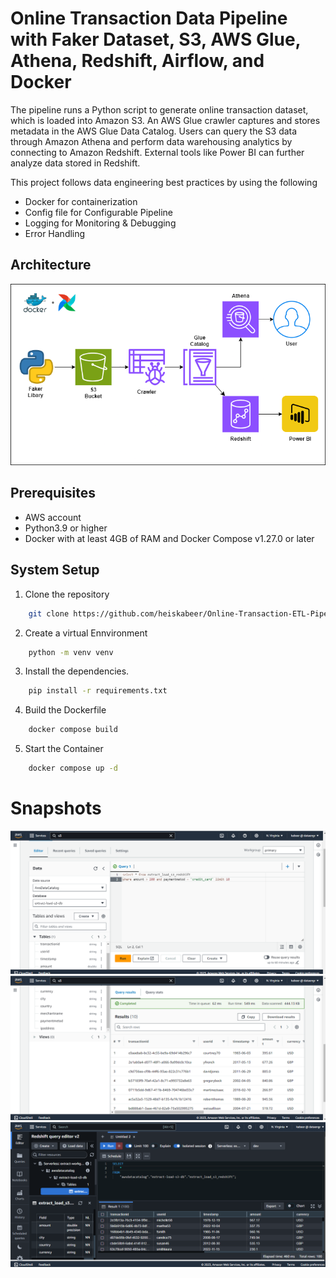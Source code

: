 # Online Transaction Data Pipeline with Faker Dataset, S3, AWS Glue, Athena, Redshift, Airflow, and Docker 

The pipeline runs a Python script to generate online transaction dataset, which is loaded into Amazon S3. An AWS Glue crawler captures and stores metadata in the AWS Glue Data Catalog. Users can query the S3 data through Amazon Athena and perform data warehousing analytics by connecting to Amazon Redshift. External tools like Power BI can further analyze data stored in Redshift.

This project follows data engineering best practices by using the following
- Docker for containerization
- Config file for Configurable Pipeline
- Logging for Monitoring & Debugging
- Error Handling

## Architecture

![Architecture](./imgs/architecture.png)

## Prerequisites
- AWS account
- Python3.9 or higher
- Docker with at least 4GB of RAM and Docker Compose v1.27.0 or later

## System Setup

1. Clone the repository
``` bash
    git clone https://github.com/heiskabeer/Online-Transaction-ETL-Pipeline.git
```
2. Create a virtual Ennvironment
``` bash
    python -m venv venv
```
3. Install the dependencies.
```bash
    pip install -r requirements.txt
```
4. Build the Dockerfile
```bash
    docker compose build
```
5. Start the Container 
```bash
    docker compose up -d
```
# Snapshots
![](./imgs/athena-query.png)
![](./imgs/athena-query-result.png)
![](./imgs/redshift-snapshot.png)
